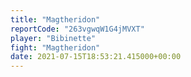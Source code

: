 ```yaml
---
title: "Magtheridon"
reportCode: "263vgwqW1G4jMVXT"
player: "Bibinette"
fight: "Magtheridon"
date: 2021-07-15T18:53:21.415000+00:00
---
```

